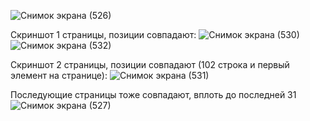 ![Снимок экрана (526)](https://github.com/Forestjaba/Dynamic_parser/assets/125629240/369696df-4748-4b57-b6bb-f6afc5d763d1)

Скриншот 1 страницы, позиции совпадают:
![Снимок экрана (530)](https://github.com/Forestjaba/Dynamic_parser/assets/125629240/3890de25-94d8-491e-b43e-072f19b7ff31)
![Снимок экрана (532)](https://github.com/Forestjaba/Dynamic_parser/assets/125629240/81f60d92-a1d8-4b6c-808c-ef6e91470b37)

Скриншот 2 страницы, позиции совпадают (102 строка и первый элемент на странице):
![Снимок экрана (531)](https://github.com/Forestjaba/Dynamic_parser/assets/125629240/9260f4e1-48ca-4bf0-8f1f-91a8a73c7ed5)

Последующие страницы тоже совпадают, вплоть до последней 31
![Снимок экрана (527)](https://github.com/Forestjaba/Dynamic_parser/assets/125629240/66afe962-d580-4d58-a181-4eba54ef4823)
